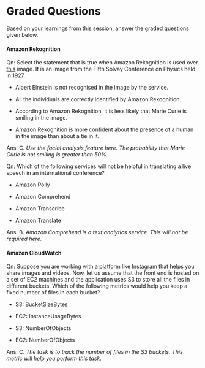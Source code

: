 # Graded Questions

Based on your learnings from this session, answer the graded questions given below.

#### Amazon Rekognition

Qn: Select the statement that is true when Amazon Rekognition is used over [this](http://sureshemre.files.wordpress.com/2011/12/solvayphysics19271.jpg) image. It is an image from the Fifth Solvay Conference on Physics held in 1927.

- Albert Einstein is not recognised in the image by the service.

- All the individuals are correctly identified by Amazon Rekognition.

- According to Amazon Rekognition, it is less likely that Marie Curie is smiling in the image.

- Amazon Rekognition is more confident about the presence of a human in the image than about a tie in it.

Ans: C. *Use the facial analysis feature here. The probability that Marie Curie is not smiling is greater than 50%.*

Qn: Which of the following services will not be helpful in translating a live speech in an international conference?

- Amazon Polly

- Amazon Comprehend

- Amazon Transcribe

- Amazon Translate

Ans: B. *Amazon Comprehend is a text analytics service. This will not be required here.*

#### Amazon CloudWatch

Qn: Suppose you are working with a platform like Instagram that helps you share images and videos. Now, let us assume that the front end is hosted on a set of EC2 machines and the application uses S3 to store all the files in different buckets. Which of the following metrics would help you keep a fixed number of files in each bucket?

- S3: BucketSizeBytes

- EC2: InstanceUsageBytes

- S3: NumberOfObjects

- EC2: NumberOfObjects

Ans: C. *The task is to track the number of files in the S3 buckets. This metric will help you perform this task.*

